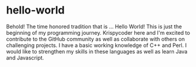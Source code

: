 # hello-world
Behold! The time honored tradition that is ... Hello World!
This is just the beginning of my programming journey.
Krispycoder here and I'm excited to contribute to the GitHub community as well as
collaborate with others on challenging projects. I have a basic working knowledge of
C++ and Perl. I would like to strengthen my skills in these languages as well as learn 
Java and Javascript.
